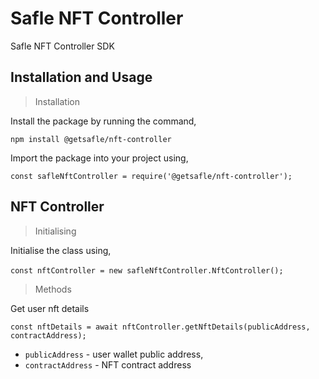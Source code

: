 # **Safle NFT Controller**

Safle NFT Controller SDK


## **Installation and Usage**

> Installation

Install the package by running the command,

`npm install @getsafle/nft-controller`

Import the package into your project using,

`const safleNftController = require('@getsafle/nft-controller');`

## **NFT Controller**

> Initialising

Initialise the class using,

`const nftController = new safleNftController.NftController();` 

> Methods

Get user nft details

`const nftDetails = await nftController.getNftDetails(publicAddress, contractAddress);`

* `publicAddress` - user wallet public address, 
* `contractAddress` - NFT contract address
